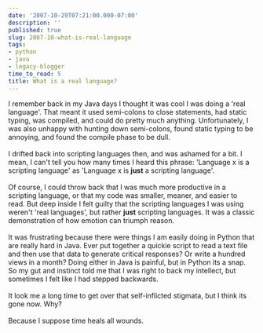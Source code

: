 ```yaml
---
date: '2007-10-29T07:21:00.000-07:00'
description: ''
published: true
slug: 2007-10-what-is-real-language
tags:
- python
- java
- legacy-blogger
time_to_read: 5
title: What is a real language?
---
```


I remember back in my Java days I thought it was cool I was doing a 'real language'.  That meant it used semi-colons to close statements, had static typing, was compiled, and could do pretty much anything.  Unfortunately, I was also unhappy with hunting down semi-colons, found static typing to be annoying, and found the compile phase to be dull.<br /><br />I drifted back into scripting languages then, and was ashamed for a bit.  I mean, I can't tell you how many times I heard this phrase: 'Language x is a scripting language' as 'Language x is <span style="font-weight: bold;">just</span> a scripting language'.<br /><br />Of course, I could throw back that I was much more productive in a scripting language, or that my code was smaller, meaner, and easier to read.  But deep inside I felt guilty that the scripting languages I was using weren't 'real languages', but rather <span style="font-weight: bold;">just</span> scripting languages.  It was a classic demonstration of how emotion can triumph reason.<br /><br />It was frustrating because there were things I am easily doing in Python that are really hard in Java.  Ever put together a quickie script to read a text file and then use that data to generate critical responses?  Or write a hundred views in a month?  Doing either in Java is painful, but in Python its a snap.  So my gut and instinct told me that I was right to back my intellect, but sometimes I felt like I had stepped backwards.<br /><br />It look me a long time to get over that self-inflicted stigmata, but I think its gone now.  Why?<br /><br />Because I suppose time heals all wounds.
